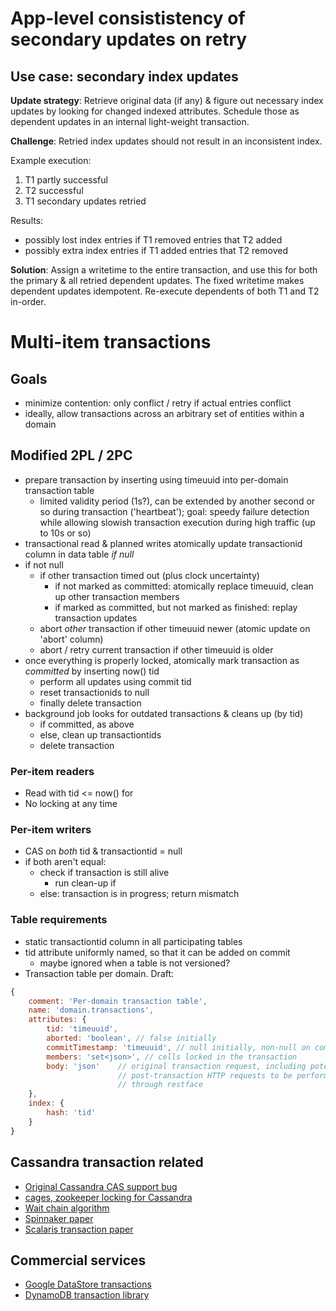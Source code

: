 # App-level consististency of secondary updates on retry
## Use case: secondary index updates
**Update strategy**: Retrieve original data (if any) & figure out necessary index updates
by looking for changed indexed attributes. Schedule those as dependent updates
in an internal light-weight transaction.

**Challenge**: Retried index updates should not result in an inconsistent index.

Example execution:

1. T1 partly successful
2. T2 successful
3. T1 secondary updates retried

Results:
- possibly lost index entries if T1 removed entries that T2 added
- possibly extra index entries if T1 added entries that T2 removed

**Solution**: Assign a writetime to the entire transaction, and use this for
both the primary & all retried dependent updates. The fixed writetime makes
dependent updates idempotent. Re-execute dependents of both T1 and T2
in-order.
    
# Multi-item transactions
## Goals
- minimize contention: only conflict / retry if actual entries conflict
- ideally, allow transactions across an arbitrary set of entities within a
  domain

## Modified 2PL / 2PC

- prepare transaction by inserting using timeuuid into per-domain transaction
  table
    - limited validity period (1s?), can be extended by another second or so
      during transaction ('heartbeat'); goal: speedy failure detection while
      allowing slowish transaction execution during high traffic (up to 10s or so)
- transactional read & planned writes atomically update transactionid column
  in data table *if null*
- if not null
    - if other transaction timed out (plus clock uncertainty)
        - if not marked as committed: atomically replace timeuuid, clean up
          other transaction members
        - if marked as committed, but not marked as finished: replay
          transaction updates
    - abort *other* transaction if other timeuuid newer (atomic update on
      'abort' column)
    - abort / retry current transaction if other timeuuid is older
- once everything is properly locked, atomically mark transaction as
  *committed* by inserting now() tid
    - perform all updates using commit tid
    - reset transactionids to null
    - finally delete transaction
- background job looks for outdated transactions & cleans up (by tid)
    - if committed, as above
    - else, clean up transactiontids
    - delete transaction

### Per-item readers
- Read with tid <= now() for 
- No locking at any time

### Per-item writers
- CAS on *both* tid & transactiontid = null
- if both aren't equal:
    - check if transaction is still alive
        - run clean-up if 
    - else: transaction is in progress; return mismatch

### Table requirements
- static transactiontid column in all participating tables
- tid attribute uniformly named, so that it can be added on commit
    - maybe ignored when a table is not versioned?
- Transaction table per domain. Draft:

```javascript
{
    comment: 'Per-domain transaction table',
    name: 'domain.transactions',
    attributes: {
        tid: 'timeuuid',
        aborted: 'boolean', // false initially
        commitTimestamp: 'timeuuid', // null initially, non-null on commit
        members: 'set<json>', // cells locked in the transaction
        body: 'json'    // original transaction request, including potential
                        // post-transaction HTTP requests to be performed
                        // through restface
    },
    index: {
        hash: 'tid'
    }
}
```

## Cassandra transaction related
- [Original Cassandra CAS support bug](https://issues.apache.org/jira/browse/CASSANDRA-5062)
- [cages, zookeeper locking for Cassandra](https://code.google.com/p/cages/)
- [Wait chain algorithm](http://media.fightmymonster.com/Shared/docs/Wait%20Chain%20Algorithm.pdf)
- [Spinnaker paper](http://arxiv.org/pdf/1103.2408.pdf)
- [Scalaris transaction
  paper](http://eprints.sics.se/3453/01/AtomicCommitment.pdf)

## Commercial services
- [Google DataStore
  transactions](https://developers.google.com/datastore/docs/concepts/transactions)
- [DynamoDB transaction library](http://java.awsblog.com/post/Tx13H2W58QMAOA7/Performing-Conditional-Writes-Using-the-Amazon-DynamoDB-Transaction-Library)
